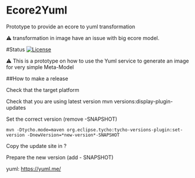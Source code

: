 # Ecore2Yuml
Prototype to provide an ecore to yuml transformation

:warning: transformation in image have an issue with big ecore model.


#Status
[![License](https://img.shields.io/badge/license-EPL-blue.svg)](https://www.eclipse.org/legal/epl-v10.html)

:warning: This is a prototype on how to use the Yuml service to generate an image for very simple Meta-Model


##How to make a release

Check that the target platform

Check that you are using latest version
mvn versions:display-plugin-updates

Set the correct version (remove -SNAPSHOT)

```
mvn -Dtycho.mode=maven org.eclipse.tycho:tycho-versions-plugin:set-version -DnewVersion=*new-version*-SNAPSHOT
```

Copy the update site in ?

Prepare the new version (add - SNAPSHOT)


yuml: https://yuml.me/